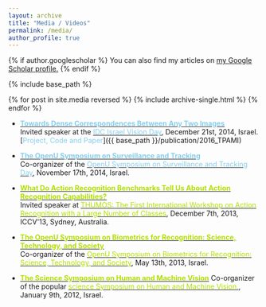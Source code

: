 ```yaml
---
layout: archive
title: "Media / Videos"
permalink: /media/
author_profile: true
---
```


{% if author.googlescholar %}
  You can also find my articles on <u><a href="{{author.googlescholar}}">my Google Scholar profile</a>.</u>
{% endif %}

{% include base_path %}

{% for post in site.media reversed %}
  {% include archive-single.html %}
{% endfor %}

* **[<font color="SkyBlue">Towards Dense Correspondences Between Any Two Images</font>](https://www.youtube.com/watch?v=I_u9t30Qxj4)**<br/>
Invited speaker at the [<font color="SkyBlue">IDC Israel Vision Day</font>](http://cs.haifa.ac.il/~hagit/VisionDay/visionDay_2014.html), December 21st, 2014, Israel. <br/>[<font color="SkyBlue">Project, Code and Paper</font>]({{ base_path }}/publication/2016_TPAMI)<br/>

* **[<font color="SkyBlue">The OpenU Symposium on Surveillance and Tracking</font>](https://www.youtube.com/playlist?list=PLEMOEwdRMCan4DjyKYYARFdVqjAIXkT1H)** <br/>
Co-organizer of the [<font color="SkyBlue">OpenU Symposium on Surveillance and Tracking Day</font>](http://www.openu.ac.il/events/cs/171114.html), November 17th, 2014, Israel.

* **[<font color="BlueSky">What Do Action Recognition Benchmarks Tell Us About Action Recognition Capabilities?</font>](https://www.youtube.com/watch?v=Wwv31_ESyUs#t=269)**<br/>
Invited speaker at [<font color="BlueSky">THUMOS: The First International Workshop on Action Recognition with a Large Number of Classes</font>](http://crcv.ucf.edu/ICCV13-Action-Workshop/), December 7th, 2013, ICCV'13, Sydney, Australia.

* **[<font color="BlueSky">The OpenU Symposium on Biometrics for Recognition: Science, Technology, and Society</font>](https://www.youtube.com/playlist?list=PLEMOEwdRMCam73cqlLrin97B0nQE5vode)**<br/>
Co-organizer of the [<font color="BlueSky">OpenU Symposium on Biometrics for Recognition: Science, Technology, and Society</font>](http://www.openu.ac.il/events/130513.html), May 13th, 2013, Israel. 

* **[<font color="BlueSky">The Science Symposium on Human and Machine Vision</font>](https://www.youtube.com/course?list=EC45E7A9494A711DE3)**
Co-organizer of the popular [<font color="BlueSky">science Symposium on Human and Machine Vision.</font>](http://www.openu.ac.il/events/chais-shoam/090112.html), January 9th, 2012, Israel. 


 


